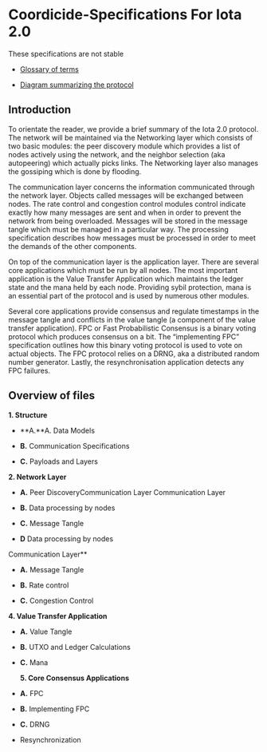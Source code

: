 # Coordicide-Specifications For Iota 2.0

These specifications are not stable


  
-   [Glossary of terms](https://docs.google.com/document/d/1Ak8NT9e9NFQIrXahYmlgj_FLH7mMT5NR4rlTwczfQSE/edit#heading=h.h27luwpmebto)
    
-   [Diagram summarizing the protocol](https://app.diagrams.net/#G1DS5lUas9URTYwspkBl5nlp80R2opE5fC)
    

## Introduction

To orientate the reader, we provide a brief summary of the Iota 2.0 protocol. The network will be maintained via the Networking layer which consists of two basic modules: the peer discovery module which provides a list of nodes actively using the network, and the neighbor selection (aka autopeering) which actually picks links. The Networking layer also manages the gossiping which is done by flooding.

  

The communication layer concerns the information communicated through the network layer. Objects called messages will be exchanged between nodes. The rate control and congestion control modules control indicate exactly how many messages are sent and when in order to prevent the network from being overloaded. Messages will be stored in the message tangle which must be managed in a particular way. The processing specification describes how messages must be processed in order to meet the demands of the other components.

  

On top of the communication layer is the application layer. There are several core applications which must be run by all nodes. The most important application is the Value Transfer Application which maintains the ledger state and the mana held by each node. Providing sybil protection, mana is an essential part of the protocol and is used by numerous other modules.

  

Several core applications provide consensus and regulate timestamps in the message tangle and conflicts in the value tangle (a component of the value transfer application). FPC or Fast Probabilistic Consensus is a binary voting protocol which produces consensus on a bit. The “implementing FPC” specification outlines how this binary voting protocol is used to vote on actual objects. The FPC protocol relies on a DRNG, aka a distributed random number generator. Lastly, the resynchronisation application detects any FPC failures.

## Overview of files

**1. Structure**

-   **A.**A. Data Models
    
-   **B.** Communication Specifications
    
-   **C.** Payloads and Layers

**2. Network Layer**

-  **A.**  Peer DiscoveryCommunication Layer
Communication Layer

- **B.**  Data processing by nodes

-  **C.** Message Tangle
    
-   **D** Data processing by nodes

Communication Layer**

- **A.**   Message Tangle
    
- **B.**  Rate control
    
-   **C.** Congestion Control
    

**4. Value Transfer Application**

-   **A.** Value Tangle
    
- **B.**  UTXO and Ledger Calculations
    
-   **C.** Mana
    
    **5. Core Consensus Applications**

-   **A.** FPC
   
- **B.**  Implementing FPC

-   **C.** DRNG

-   Resynchronization
    

<!--stackedit_data:
eyJoaXN0b3J5IjpbLTE4MDk0MTc3NzMsLTI4MzkzMjIxNywtMT
M5ODUwMzQ1NiwtMTA5MDA2OTQ2OSwxMzQzOTE0MDYwLC05MDkx
OTEzNTYsLTE5MDM3NjU2NTRdfQ==
-->